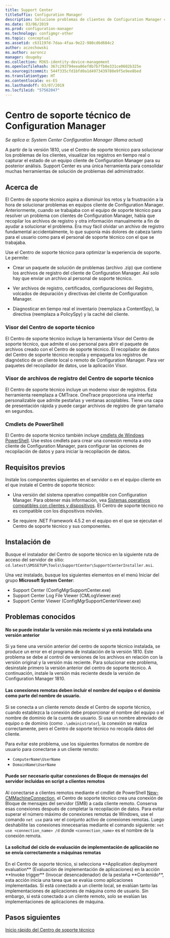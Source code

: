 ```yaml
---
title: Support Center
titleSuffix: Configuration Manager
description: Solucione problemas de clientes de Configuration Manager con el Centro de soporte técnico.
ms.date: 03/06/2019
ms.prod: configuration-manager
ms.technology: configmgr-other
ms.topic: conceptual
ms.assetid: c631197d-7daa-4faa-9e22-980cd6d604c2
author: aczechowski
ms.author: aaroncz
manager: dougeby
ms.collection: M365-identity-device-management
ms.openlocfilehash: 367c293794eea86ef8b7b7fb0e331ce0602b325e
ms.sourcegitcommit: 544f335cfd1bfd0a1d4973439780e9f5e9ee8bed
ms.translationtype: HT
ms.contentlocale: es-ES
ms.lasthandoff: 03/07/2019
ms.locfileid: "57562047"
---
```

# <a name="support-center-for-configuration-manager"></a>Centro de soporte técnico de Configuration Manager

*Se aplica a: System Center Configuration Manager (Rama actual)*

<!--1357489--> A partir de la versión 1810, use el Centro de soporte técnico para solucionar los problemas de los clientes, visualizar los registros en tiempo real o capturar el estado de un equipo cliente de Configuration Manager para su posterior análisis. Support Center es una única herramienta para consolidar muchas herramientas de solución de problemas del administrador. 



## <a name="about"></a>Acerca de 

El Centro de soporte técnico aspira a disminuir los retos y la frustración a la hora de solucionar problemas en equipos cliente de Configuration Manager. Anteriormente, cuando se trabajaba con el equipo de soporte técnico para resolver un problema con clientes de Configuration Manager, había que recopilar los archivos de registro y otra información manualmente a fin de ayudar a solucionar el problema. Era muy fácil olvidar un archivo de registro fundamental accidentalmente, lo que suponía más dolores de cabeza tanto para el usuario como para el personal de soporte técnico con el que se trabajaba.

Use el Centro de soporte técnico para optimizar la experiencia de soporte. Le permite:

 - Crear un paquete de solución de problemas (archivo .zip) que contiene los archivos de registro del cliente de Configuration Manager. Así solo hay que enviar un archivo al personal de soporte técnico.  

 - Ver archivos de registro, certificados, configuraciones del Registro, volcados de depuración y directivas del cliente de Configuration Manager.  

 - Diagnosticar en tiempo real el inventario (reemplaza a ContentSpy), la directiva (reemplaza a PolicySpy) y la caché del cliente.  


### <a name="support-center-viewer"></a>Visor del Centro de soporte técnico

El Centro de soporte técnico incluye la herramienta Visor del Centro de soporte técnico, que admite el uso personal para abrir el paquete de archivos creado con el Centro de soporte técnico. El recopilador de datos del Centro de soporte técnico recopila y empaqueta los registros de diagnóstico de un cliente local o remoto de Configuration Manager. Para ver paquetes del recopilador de datos, use la aplicación Visor.


### <a name="support-center-log-file-viewer"></a>Visor de archivos de registro del Centro de soporte técnico

El Centro de soporte técnico incluye un moderno visor de registros. Esta herramienta reemplaza a CMTrace. OneTrace proporciona una interfaz personalizable que admite pestañas y ventanas acoplables. Tiene una capa de presentación rápida y puede cargar archivos de registro de gran tamaño en segundos.


### <a name="powershell-cmdlets"></a>Cmdlets de PowerShell

El Centro de soporte técnico también incluye [cmdlets de Windows PowerShell](https://go.microsoft.com/fwlink/?linkid=397830). Use estos cmdlets para crear una conexión remota a otro cliente de Configuration Manager, para configurar las opciones de recopilación de datos y para iniciar la recopilación de datos.



## <a name="prerequisites"></a>Requisitos previos

Instale los componentes siguientes en el servidor o en el equipo cliente en el que instale el Centro de soporte técnico:

- Una versión del sistema operativo compatible con Configuration Manager. Para obtener más información, vea [Sistemas operativos compatibles con clientes y dispositivos](/sccm/core/plan-design/configs/supported-operating-systems-for-clients-and-devices). El Centro de soporte técnico no es compatible con los dispositivos móviles.  

- Se requiere .NET Framework 4.5.2 en el equipo en el que se ejecutan el Centro de soporte técnico y sus componentes.  



## <a name="install"></a>Instalación de

Busque el instalador del Centro de soporte técnico en la siguiente ruta de acceso del servidor de sitio: `cd.latest\SMSSETUP\Tools\SupportCenter\SupportCenterInstaller.msi`.

Una vez instalado, busque los siguientes elementos en el menú Iniciar del grupo **Microsoft System Center**:  
- Support Center (ConfigMgrSupportCenter.exe)  
- Support Center Log File Viewer (CMLogViewer.exe)  
- Support Center Viewer (ConfigMgrSupportCenterViewer.exe)  



## <a name="known-issues"></a>Problemas conocidos 

#### <a name="you-cant-install-the-latest-version-if-an-older-version-is-already-installed"></a>No se puede instalar la versión más reciente si ya está instalada una versión anterior
<!--SCCMDocs-pr issue #3090--> Si ya tiene una versión anterior del centro de soporte técnico instalada, se produce un error en el programa de instalación de la versión 1810. Este problema se debe al control de versiones de los archivos en relación con la versión original y la versión más reciente. Para solucionar este problema, desinstale primero la versión anterior del centro de soporte técnico. A continuación, instale la versión más reciente desde la versión de Configuration Manager 1810.

#### <a name="remote-connections-must-include-computer-name-or-domain-as-part-of-the-user-name"></a>Las conexiones remotas deben incluir el nombre del equipo o el dominio como parte del nombre de usuario.
Si se conecta a un cliente remoto desde el Centro de soporte técnico, cuando establezca la conexión debe proporcionar el nombre del equipo o el nombre de dominio de la cuenta de usuario. Si usa un nombre abreviado de equipo o de dominio (como `.\administrator`), la conexión se realiza correctamente, pero el Centro de soporte técnico no recopila datos del cliente. 

Para evitar este problema, use los siguientes formatos de nombre de usuario para conectarse a un cliente remoto: 
- `ComputerName\UserName`  
- `DomainName\UserName`  

#### <a name="scripted-server-message-block-connections-to-remote-clients-might-require-removal"></a>Puede ser necesario quitar conexiones de Bloque de mensajes del servidor incluidas en script a clientes remotos
Al conectarse a clientes remotos mediante el cmdlet de PowerShell [New-CMMachineConnection](https://go.microsoft.com/fwlink/p/?linkid=390542), el Centro de soporte técnico crea una conexión de Bloque de mensajes del servidor (SMB) a cada cliente remoto. Conserva esas conexiones después de completar la recopilación de datos. Para evitar superar el número máximo de conexiones remotas de Windows, use el comando `net use` para ver el conjunto activo de conexiones remotas. Luego deshabilite las conexiones innecesarias mediante el comando siguiente: `net use <connection_name> /d` 
donde `<connection_name>` es el nombre de la conexión remota.

#### <a name="application-deployment-evaluation-cycle-request-isnt-sent-correctly-to-remote-machines"></a>La solicitud del ciclo de evaluación de implementación de aplicación no se envía correctamente a máquinas remotas
<!--2849356--> En el Centro de soporte técnico, si selecciona **Application deployment evaluation** (Evaluación de implementación de aplicaciones) en la acción **Invoke trigger** (Invocar desencadenador) de la pestaña **Contenido**, esta acción inicia una tarea que se evalúa como aplicaciones implementadas. Si está conectado a un cliente local, se evalúan tanto las implementaciones de aplicaciones de máquina como de usuario. Sin embargo, si está conectado a un cliente remoto, solo se evalúan las implementaciones de aplicaciones de máquina.


## <a name="next-steps"></a>Pasos siguientes

[Inicio rápido del Centro de soporte técnico](/sccm/core/support/support-center-quickstart)
